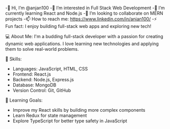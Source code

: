 -👋 Hi, I’m @anjan100
-👀 I’m interested in Full Stack Web Development
-🌱 I’m currently learning React and Node.js
-💞️ I’m looking to collaborate on MERN projects
-📫 How to reach me: https://www.linkedin.com/in/anjan100/
-⚡ Fun fact: I enjoy building full-stack web apps and exploring new tech!

💻 About Me:
I'm a budding full-stack developer with a passion for creating dynamic web applications. I love learning new technologies and applying them to solve real-world problems.

🔧 Skills:
- Languages: JavaScript, HTML, CSS
- Frontend: React.js
- Backend: Node.js, Express.js
- Database: MongoDB
- Version Control: Git, GitHub
  
🎯 Learning Goals:
- Improve my React skills by building more complex components
- Learn Redux for state management
- Explore TypeScript for better type safety in JavaScript





<!---
anjan100/anjan100 is a ✨ special ✨ repository because its `README.md` (this file) appears on your GitHub profile.
You can click the Preview link to take a look at your changes.
--->
